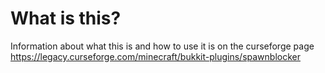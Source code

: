 # What is this?
Information about what this is and how to use it is on the curseforge page
https://legacy.curseforge.com/minecraft/bukkit-plugins/spawnblocker
